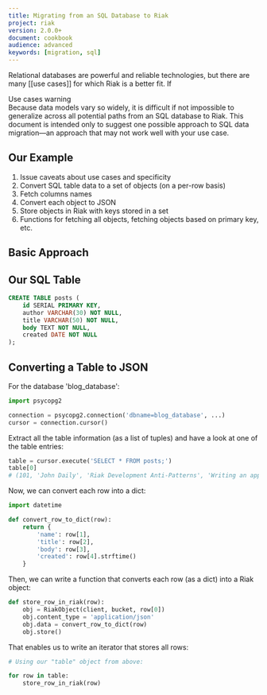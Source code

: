 ```yaml
---
title: Migrating from an SQL Database to Riak
project: riak
version: 2.0.0+
document: cookbook
audience: advanced
keywords: [migration, sql]
---
```


Relational databases are powerful and reliable technologies, but there
are many [[use cases]] for which Riak is a better fit. If 

<div class="note">
<div class="title">Use cases warning</div>
Because data models vary so widely, it is difficult if not impossible to
generalize across all potential paths from an SQL database to Riak. This
document is intended only to suggest one possible approach to SQL data
migration&mdash;an approach that may not work well with your use case.
</div>

## Our Example

1. Issue caveats about use cases and specificity
2. Convert SQL table data to a set of objects (on a per-row basis)
3. Fetch columns names
4. Convert each object to JSON
5. Store objects in Riak with keys stored in a set
6. Functions for fetching all objects, fetching objects based on primary key, etc.

## Basic Approach

## Our SQL Table

```sql
CREATE TABLE posts (
    id SERIAL PRIMARY KEY,
    author VARCHAR(30) NOT NULL,
    title VARCHAR(50) NOT NULL,
    body TEXT NOT NULL,
    created DATE NOT NULL
);
```

## Converting a Table to JSON

For the database 'blog_database':

```python
import psycopg2

connection = psycopg2.connection('dbname=blog_database', ...)
cursor = connection.cursor()
```

Extract all the table information (as a list of tuples) and have a look
at one of the table entries:

```python
table = cursor.execute('SELECT * FROM posts;')
table[0]
# (101, 'John Daily', 'Riak Development Anti-Patterns', 'Writing an application that can take full advantage...', datetime.date(2014, 1, 7))
```

Now, we can convert each row into a dict:

```python
import datetime

def convert_row_to_dict(row):
	return {
		'name': row[1],
		'title': row[2],
		'body': row[3],
		'created': row[4].strftime()
	}
```

Then, we can write a function that converts each row (as a dict) into a
Riak object:

```python
def store_row_in_riak(row):
	obj = RiakObject(client, bucket, row[0])
	obj.content_type = 'application/json'
	obj.data = convert_row_to_dict(row)
	obj.store()
```

That enables us to write an iterator that stores all rows:

```python
# Using our "table" object from above:

for row in table:
	store_row_in_riak(row)
```